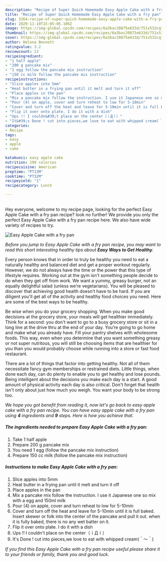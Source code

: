 ```yaml
---
description: "Recipe of Super Quick Homemade Easy Apple Cake with a fry pan"
title: "Recipe of Super Quick Homemade Easy Apple Cake with a fry pan"
slug: 3264-recipe-of-super-quick-homemade-easy-apple-cake-with-a-fry-pan
date: 2020-11-10T15:05:05.106Z
image: https://img-global.cpcdn.com/recipes/6a3bac20875e633d/751x532cq70/easy-apple-cake-with-a-fry-pan-recipe-main-photo.jpg
thumbnail: https://img-global.cpcdn.com/recipes/6a3bac20875e633d/751x532cq70/easy-apple-cake-with-a-fry-pan-recipe-main-photo.jpg
cover: https://img-global.cpcdn.com/recipes/6a3bac20875e633d/751x532cq70/easy-apple-cake-with-a-fry-pan-recipe-main-photo.jpg
author: Helena Bennett
ratingvalue: 3.2
reviewcount: 13
recipeingredient:
- "1 half apple"
- "200 g pancake mix"
- "1 egg follow the pancake mix instruction"
- "150 cc milk follow the pancake mix instruction"
recipeinstructions:
- "Slice apples into 5mm"
- "Heat butter in a frying pan until it melt and turn it off"
- "Place apples in the pan"
- "Mix a pancake mix follow the instruction. I use it Japanese one so mix with a egg and 150ml milk"
- "Pour (4) on apple, cover and turn reheat to low for 5-10min"
- "Cover and turn off the heat and leave for 5-10min until it is full baked. Insert skewer or folk into the center of the pancake and pull it out. when it is fully baked, there is no any wet batter on it."
- "Flip it over onto plate. I do it with a dish"
- "Ups !! I couldn&#39;t place on the center（ｉДｉ）"
- "It&#39;s Done ! cut into pieces,we love to eat with whipped cream(＾～＾)"
categories:
- Recipe
tags:
- easy
- apple
- cake

katakunci: easy apple cake 
nutrition: 199 calories
recipecuisine: American
preptime: "PT13M"
cooktime: "PT32M"
recipeyield: "1"
recipecategory: Lunch

---
```

<br>
Hey everyone, welcome to my recipe page, looking for the perfect Easy Apple Cake with a fry pan recipe? look no further! We provide you only the perfect Easy Apple Cake with a fry pan recipe here. We also have wide variety of recipes to try.
<br>


![Easy Apple Cake with a fry pan](https://img-global.cpcdn.com/recipes/6a3bac20875e633d/751x532cq70/easy-apple-cake-with-a-fry-pan-recipe-main-photo.jpg)

<i>Before you jump to Easy Apple Cake with a fry pan recipe, you may want to read this short interesting healthy tips about <strong>Easy Ways to Get Healthy</strong>.</i>

Every person knows that in order to truly be healthy you need to eat a naturally healthy and balanced diet and get a proper workout regularly. However, we do not always have the time or the power that this type of lifestyle requires. Working out at the gym isn't something people decide to do when they get off from work. We want a yummy, greasy burger, not an equally delightful salad (unless we’re vegetarians). You will be pleased to discover that achieving good health doesn't have to be hard. If you are diligent you'll get all of the activity and healthy food choices you need. Here are some of the best ways to be healthy.

Be wise when you do your grocery shopping. When you make good decisions at the grocery store, your meals will get healthier immediately. Think for a second: you don't want to go to a busy grocery store or sit in a long line at the drive thru at the end of your day. You’re going to go home and make what you already have. Fill your pantry shelves with wholesome foods. This way, even when you determine that you want something greasy or not super nutritous, you will still be choosing items that are healthier for you than you would probably choose while running into a store or fast food restaurant.

There are a lot of things that factor into getting healthy. Not all of them necessitate fancy gym memberships or restrained diets. Little things, when done each day, can do plenty to enable you to get healthy and lose pounds. Being intelligent about the decisions you make each day is a start. A good amount of physical activity each day is also critical. Don't forget that health isn't only about just how much you weigh. You want your body to be strong too. 


<i>We hope you got benefit from reading it, now let's go back to easy apple cake with a fry pan recipe. You can have easy apple cake with a fry pan using <strong>4</strong> ingredients and <strong>9</strong> steps. Here is how you achieve that.
</i>

##### The ingredients needed to prepare Easy Apple Cake with a fry pan:

1. Take 1 half apple
1. Prepare 200 g pancake mix
1. You need 1 egg (follow the pancake mix instruction)
1. Prepare 150 cc milk (follow the pancake mix instruction)


##### Instructions to make Easy Apple Cake with a fry pan:

1. Slice apples into 5mm
1. Heat butter in a frying pan until it melt and turn it off
1. Place apples in the pan
1. Mix a pancake mix follow the instruction. I use it Japanese one so mix with a egg and 150ml milk
1. Pour (4) on apple, cover and turn reheat to low for 5-10min
1. Cover and turn off the heat and leave for 5-10min until it is full baked. Insert skewer or folk into the center of the pancake and pull it out. when it is fully baked, there is no any wet batter on it.
1. Flip it over onto plate. I do it with a dish
1. Ups !! I couldn&#39;t place on the center（ｉДｉ）
1. It&#39;s Done ! cut into pieces,we love to eat with whipped cream(＾～＾)


<i>If you find this Easy Apple Cake with a fry pan recipe useful please share it to your friends or family, thank you and good luck.</i>
